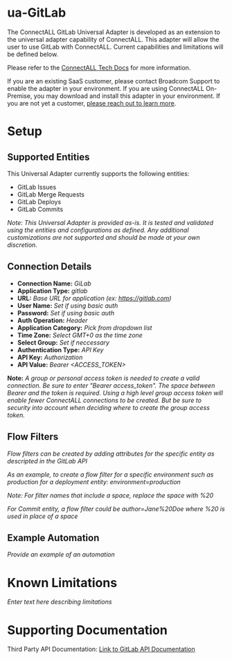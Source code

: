 # ua-GitLab

The ConnectALL GitLab Universal Adapter is developed as an extension to the universal adapter capability of ConnectALL. This adapter will allow the user to use GitLab with ConnectALL. Current capabilities and limitations will be defined below.

Please refer to the [ConnectALL Tech Docs](https://techdocs.broadcom.com/us/en/ca-enterprise-software/valueops/connectall/3-5/adapters/universal-adapter.html) for more information.

If you are an existing SaaS customer, please contact Broadcom Support to enable the adapter in your environment. If you are using ConnectALL On-Premise, you may download and install this adapter in your environment. If you are not yet a customer, [please reach out to learn more](https://enterprise-software.broadcom.com/contact-us).

# Setup

## Supported Entities

This Universal Adapter currently supports the following entities:
* GitLab Issues
* GitLab Merge Requests
* GitLab Deploys
* GitLab Commits

*Note: This Universal Adapter is provided as-is. It is tested and validated using the entities and configurations as defined. Any additional customizations are not supported and should be made at your own discretion.*

## Connection Details

* **Connection Name:** *GiLab*
* **Application Type:** *gitlab*
* **URL:** *Base URL for application (ex: https://gitlab.com)*
* **User Name:** *Set if using basic auth*
* **Password:** *Set if using basic auth*
* **Auth Operation:** *Header*
* **Application Category:** *Pick from dropdown list*
* **Time Zone:** *Select GMT+0 as the time zone*
* **Select Group:** *Set if neccessary*
* **Authentication Type:** *API Key*
* **API Key:** *Authorization*
* **API Value:** *Bearer <ACCESS_TOKEN>*

**Note:**  *A group or personal access token is needed to create a valid connection.  Be sure to enter "Bearer access_token".  The space between Bearer and the token is required.  Using a high level group access token will enable fewer ConnectALL connections to be created.  But be sure to security into account when deciding where to create the group access token.*

## Flow Filters

*Flow filters can be created by adding attributes for the specific entity as descripted in the GitLab API*

*As an example, to create a flow filter for a specific environment such as production for a deployment entity:*
*environment=production*

*Note:  For filter names that include a space, replace the space with %20*

*For Commit entity, a flow filter could be author=Jane%20Doe where %20 is used in place of a space*

## Example Automation

*Provide an example of an automation*

# Known Limitations

*Enter text here describing limitations*

# Supporting Documentation

Third Party API Documentation: [Link to GitLab API Documentation](https://docs.gitlab.com/ee/api/rest/)
